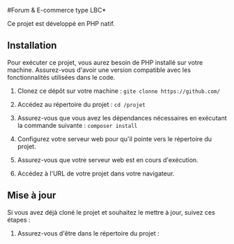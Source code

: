 #Forum & E-commerce type LBC*


Ce projet est développé en PHP natif.

## Installation

Pour exécuter ce projet, vous aurez besoin de PHP installé sur votre machine. Assurez-vous d'avoir une version compatible avec les fonctionnalités utilisées dans le code.

1. Clonez ce dépôt sur votre machine :
   `gite clonne https://github.com/`
   
2. Accédez au répertoire du projet :
   `cd /projet`

3. Assurez-vous que vous avez les dépendances nécessaires en
   exécutant la commande suivante :
`composer install`

4. Configurez votre serveur web pour qu'il pointe vers le répertoire du projet.

5. Assurez-vous que votre serveur web est en cours d'exécution.

6. Accédez à l'URL de votre projet dans votre navigateur.

## Mise à jour

Si vous avez déjà cloné le projet et souhaitez le mettre à jour, suivez ces étapes :

1. Assurez-vous d'être dans le répertoire du projet :
